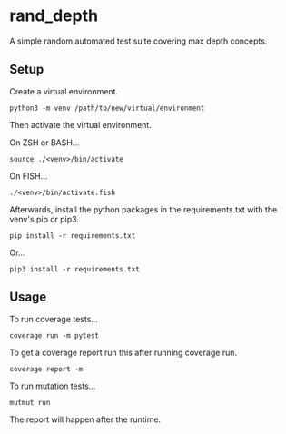 # rand_depth

A simple random automated test suite covering max depth concepts.

## Setup

Create a virtual environment.

```python3 -m venv /path/to/new/virtual/environment```

Then activate the virtual environment.

On ZSH or BASH...

```source ./<venv>/bin/activate```

On FISH...

```./<venv>/bin/activate.fish```

Afterwards, install the python packages in the
requirements.txt with the venv's pip or pip3.

```pip install -r requirements.txt```

Or...

```pip3 install -r requirements.txt```

## Usage

To run coverage tests...

```coverage run -m pytest```

To get a coverage report run this 
after running coverage run.

```coverage report -m```

To run mutation tests...

```mutmut run```

The report will happen after the runtime.
